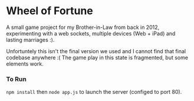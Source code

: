 # Wheel of Fortune

A small game project for my Brother-in-Law from back in 2012, experimenting with a web sockets, multiple devices (Web + iPad) and lasting marriages :).

Unfortuntely this isn't the final version we used and I cannot find that final codebase anywhere :(
The game play in this state is fragmented, but some elements work.

### To Run

`npm install` then `node app.js` to launch the server (configed to port 80).